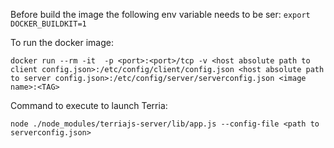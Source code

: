 Before build the image the following env variable needs to be ser:
`export DOCKER_BUILDKIT=1`

To run the docker image: 

`docker run --rm -it  -p <port>:<port>/tcp -v <host absolute path to client config.json>:/etc/config/client/config.json <host absolute path to server config.json>:/etc/config/server/serverconfig.json <image name>:<TAG>`

Command to execute to launch Terria:

`node ./node_modules/terriajs-server/lib/app.js --config-file <path to serverconfig.json>`

